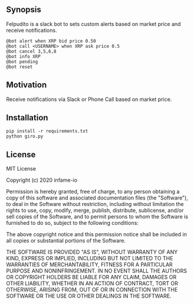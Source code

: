 ## Synopsis

Felpudito is a slack bot to sets custom alerts based on market price and receive notifications.

```shell
@bot alert when XRP bid price 0.50
@bot call <USERNAME> when XRP ask price 0.5
@bot cancel 3,5,6,8
@bot info XRP
@bot pending
@bot reset
```

## Motivation

Receive notifications via Slack or Phone Call based on market price.

## Installation

```shell
pip install -r requirements.txt
python giro.py
```

## License

MIT License

Copyright (c) 2020 infame-io

Permission is hereby granted, free of charge, to any person obtaining a copy
of this software and associated documentation files (the "Software"), to deal
in the Software without restriction, including without limitation the rights
to use, copy, modify, merge, publish, distribute, sublicense, and/or sell
copies of the Software, and to permit persons to whom the Software is
furnished to do so, subject to the following conditions:

The above copyright notice and this permission notice shall be included in all
copies or substantial portions of the Software.

THE SOFTWARE IS PROVIDED "AS IS", WITHOUT WARRANTY OF ANY KIND, EXPRESS OR
IMPLIED, INCLUDING BUT NOT LIMITED TO THE WARRANTIES OF MERCHANTABILITY,
FITNESS FOR A PARTICULAR PURPOSE AND NONINFRINGEMENT. IN NO EVENT SHALL THE
AUTHORS OR COPYRIGHT HOLDERS BE LIABLE FOR ANY CLAIM, DAMAGES OR OTHER
LIABILITY, WHETHER IN AN ACTION OF CONTRACT, TORT OR OTHERWISE, ARISING FROM,
OUT OF OR IN CONNECTION WITH THE SOFTWARE OR THE USE OR OTHER DEALINGS IN THE
SOFTWARE.